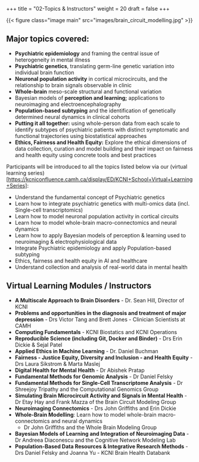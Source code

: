 +++
title = "02-Topics & Instructors"
weight = 20
draft = false
+++

{{< figure class="image main" src="images/brain_circuit_modelling.jpg" >}}

## Major topics covered:

- **Psychiatric epidemiology** and framing the central issue of heterogeneity in mental illness  
- **Psychiatric genetics**, translating germ-line genetic variation into individual brain function  
- **Neuronal population activity** in cortical microcircuits, and the relationship to brain signals observable in clinic  
- **Whole-brain** meso-scale structural and functional variation  
- Bayesian models of **perception and learning;** applications to neuroimaging and electroencephalography
- **Population-based subtyping** and the identification of genetically determined neural dynamics in clinical cohorts  
- **Putting it all together:** using whole-person data from each scale to identify subtypes of psychiatric patients with
distinct symptomatic and functional trajectories using biostatistical approaches 
- **Ethics, Fairness and Health Equity:** Explore the ethical dimensions of data collection, curation and model building and their impact on fairness and health equity using concrete tools and best practices 

Participants will be introduced to all the topics listed below via our (virtual learning series)[https://kcniconfluence.camh.ca/display/ED/KCNI+School+Virtual+Learning+Series]:

- Understand the fundamental concept of Psychiatric genetics
- Learn how to integrate psychiatric genetics  with multi-omics data (incl.  Single-cell transcriptomics)
- Learn how to model neuronal population activity in cortical circuits
- Learn how to model whole-brain macro-connectomics and neural dynamics
- Learn how to apply Bayesian models of perception & learning used to neuroimaging & electrophysiological data
- Integrate Psychiatric epidemiology and apply Population-based subtyping
- Ethics, fairness and health equity in Al and healthcare
- Understand collection and analysis of real-world data in mental health 

## Virtual Learning Modules / Instructors

- **A Multiscale Approach to Brain Disorders** - Dr. Sean Hill, Director of KCNI
- **Problems and opportunities in the diagnosis and treatment of major depression** - Drs Victor Tang and Brett Jones  - Clinician Scientists at CAMH
- **Computing Fundamentals** - KCNI Biostatics and KCNI Operations
- **Reproducible Science (including Git, Docker and Binder)**  - Drs Erin Dickie & Sejal Patel
- **Applied Ethics in Machine Learning**  - Dr. Daniel Buchman  
- **Fairness -  Justice Equity, Diversity and Inclusion -  and Health Equity**  - Drs  Laura Sikstrom & Marta Maslej 
- **Digital Health for Mental Health** - Dr Abishek Pratap
- **Fundamental Methods for Genomic Analysis** - Dr Daniel Felsky
- **Fundamental Methods for Single-Cell Transcriptome Analysis** - Dr Shreejoy Tripathy and the Computational Genomics Group
- **Simulating Brain Microcircuit Activity and Signals in Mental Health** - Dr Etay Hay and Frank Mazza of the Brain Circuit Modeling Group
- **Neuroimaging Connectomics** - Drs John Griffiths and Erin Dickie
- **Whole-Brain Modelling**: Learn how to model whole-brain macro-connectomics and neural dynamics
  - Dr John Griffiths and the Whole Brain Modeling Group
- **Bayesian Models of Learning and Integration of Neuroimaging Data** - Dr Andreea Diaconescu and the Cognitive Network Modeling Lab
- **Population-Based Data Resources & Integrative Research Methods** - Drs Daniel Felsky and Joanna Yu - KCNI Brain Health Databank
  



 

